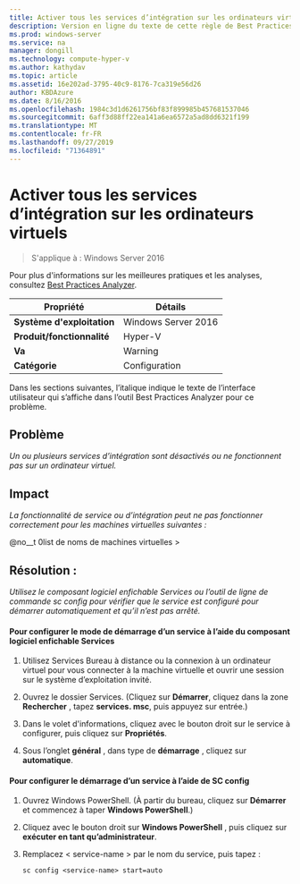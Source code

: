 ```yaml
---
title: Activer tous les services d’intégration sur les ordinateurs virtuels
description: Version en ligne du texte de cette règle de Best Practices Analyzer.
ms.prod: windows-server
ms.service: na
manager: dongill
ms.technology: compute-hyper-v
ms.author: kathydav
ms.topic: article
ms.assetid: 16e202ad-3795-40c9-8176-7ca319e56d26
author: KBDAzure
ms.date: 8/16/2016
ms.openlocfilehash: 1984c3d1d6261756bf83f899985b457681537046
ms.sourcegitcommit: 6aff3d88ff22ea141a6ea6572a5ad8dd6321f199
ms.translationtype: MT
ms.contentlocale: fr-FR
ms.lasthandoff: 09/27/2019
ms.locfileid: "71364891"
---
```

# <a name="enable-all-integration-services-in-virtual-machines"></a>Activer tous les services d’intégration sur les ordinateurs virtuels

>S'applique à : Windows Server 2016

Pour plus d'informations sur les meilleures pratiques et les analyses, consultez [Best Practices Analyzer](https://go.microsoft.com/fwlink/?LinkId=122786).  
  
|Propriété|Détails|  
|-|-|  
|**Système d'exploitation**|Windows Server 2016|  
|**Produit/fonctionnalité**|Hyper-V|  
|**Va**|Warning|  
|**Catégorie**|Configuration|  
  
Dans les sections suivantes, l’italique indique le texte de l’interface utilisateur qui s’affiche dans l’outil Best Practices Analyzer pour ce problème.  
  
## <a name="issue"></a>Problème  
  
*Un ou plusieurs services d’intégration sont désactivés ou ne fonctionnent pas sur un ordinateur virtuel.*  
  
## <a name="impact"></a>Impact  
  
*La fonctionnalité de service ou d’intégration peut ne pas fonctionner correctement pour les machines virtuelles suivantes :*  
  
@no__t 0list de noms de machines virtuelles >  
  
## <a name="resolution"></a>Résolution :  
  
*Utilisez le composant logiciel enfichable Services ou l’outil de ligne de commande sc config pour vérifier que le service est configuré pour démarrer automatiquement et qu’il n’est pas arrêté.*  
  
#### <a name="to-configure-how-a-service-is-started-using-the-services-snap-in"></a>Pour configurer le mode de démarrage d’un service à l’aide du composant logiciel enfichable Services  
  
1.  Utilisez Services Bureau à distance ou la connexion à un ordinateur virtuel pour vous connecter à la machine virtuelle et ouvrir une session sur le système d’exploitation invité.  
  
2.  Ouvrez le dossier Services. (Cliquez sur **Démarrer**, cliquez dans la zone **Rechercher** , tapez **services. msc**, puis appuyez sur entrée.)  
  
3.  Dans le volet d'informations, cliquez avec le bouton droit sur le service à configurer, puis cliquez sur **Propriétés**.  
  
4.  Sous l’onglet **général** , dans type de **démarrage** , cliquez sur **automatique**.  
  
#### <a name="to-configure-how-a-service-is-started-using-sc-config"></a>Pour configurer le démarrage d’un service à l’aide de SC config  
  
1.  Ouvrez Windows PowerShell. (À partir du bureau, cliquez sur **Démarrer** et commencez à taper **Windows PowerShell**.)  
  
2.  Cliquez avec le bouton droit sur **Windows PowerShell** , puis cliquez sur **exécuter en tant qu’administrateur**.  
  
3.  Remplacez < service-name > par le nom du service, puis tapez :  
  
    ```  
    sc config <service-name> start=auto  
    ```  
  


